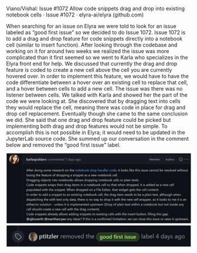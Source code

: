 Viano/Vishal: Issue #1072 Allow code snippets drag and drop into existing notebook cells · Issue #1072 · elyra-ai/elyra (github.com)

When searching for an issue on Elyra we were told to look for an issue labeled as “good first issue” so we decided to do Issue 1072. 
Issue 1072 is to add a drag and drop feature for code snippets directly into a notebook cell (similar to insert function). 
After looking through the codebase and working on it for around two weeks we realized the issue was more complicated than it first seemed so we went to Karla who specializes in the Elyra front end for help.
We discussed that currently the drag and drop feature is coded to create a new cell above the cell you are currently hovered over. In order to implement this feature, we would have to have the code differentiate between a hover over an existing cell to replace that cell, and a hover between cells to add a new cell. 
The issue was there was no listener between cells. We talked with Karla and showed her the part of the code we were looking at. She discovered that by dragging text into cells they would replace the cell, meaning there was code in place for drag and drop cell replacement. 
Eventually though she came to the same conclusion we did. She said that one drag and drop feature could be picked but implementing both drag and drop features would not be simple. 
To accomplish this is not possible in Elyra; it would need to be updated in the JupyterLab source code. 
She summed up our conversation in the comment below and removed the “good first issue” label.

<img src="./ImageKarla.PNG" />




